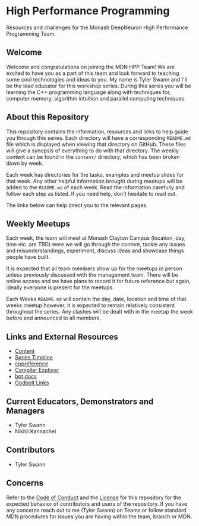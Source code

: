 # High Performance Programming

Resources and challenges for the Monash DeepNeuron High Performance Programming Team.

## Welcome

Welcome and congratulations on joining the MDN HPP Team! We are excited to have you as a part of this team and look forward to teaching some cool technologies and ideas to you. My name is Tyler Swann and I'll be the lead educator for this workshop series. During this series you will be learning the C++ programming language along with techniques for, computer memory, algorithm intuition and parallel computing techniques.

## About this Repository

This repository contains the information, resources and links to help guide you through this series. Each directory will have a corresponding `README.md` file which is displayed when viewing that directory on GitHub. These files will give a synopsis of everything to do with that directory. The weekly content can be found in the `content/` directory, which has been broken down by week.

Each week has directories for the tasks, examples and meetup slides for that week. Any other helpful information brought during meetups will be added to the `README.md` of each week. Read the information carefully and follow each step as listed. If you need help, don't hesitate to read out.

The links below can help direct you to the relevant pages.

## Weekly Meetups

Each week, the team will meet at Monash Clayton Campus (location, day, time etc. are TBD) were we will go through the content, tackle any issues and misunderstandings, experiment, discuss ideas and showcase things people have built.

It is expected that all team members show up for the meetups in person unless previously discussed with the management team. There will be online access and we have plans to record it for future reference but again, ideally everyone is present for the meetups.

Each Weeks `README.md` will contain the day, date, location and time of that weeks meetup however, it is expected to remain relatively consistent throughout the series. Any clashes will be dealt with in the meetup the week before and announced to all members.

## Links and External Resources

- [Content](/content/README.md)
- [Series Timeline](https://oraqlle.notion.site/4421929e24944bcfa4f3a771fb322a2b?v=924159b3db754c988d74bb9e31c436db)
- [cppreference](https://en.cppreference.com/w/Main_Page)
- [Compiler Explorer](https://www.godbolt.org/)
- [bpt docs](https://bpt.pizza/docs/latest/index.html)
- [Godbolt Links](/GODBOLT.md)

## Current Educators, Demonstrators and Managers

- Tyler Swann
- Nikhil Kannachel

## Contributors

- Tyler Swann

## Concerns

Refer to the [Code of Conduct](/CODE_OF_CONDUCT.md) and the [License](/LICENSE) for this repository for the expected behavior of contributors and users of the repository. If you have any concerns reach out to me (Tyler Swann) on Teams or follow standard MDN procedures for issues you are having within the team, branch or MDN.

